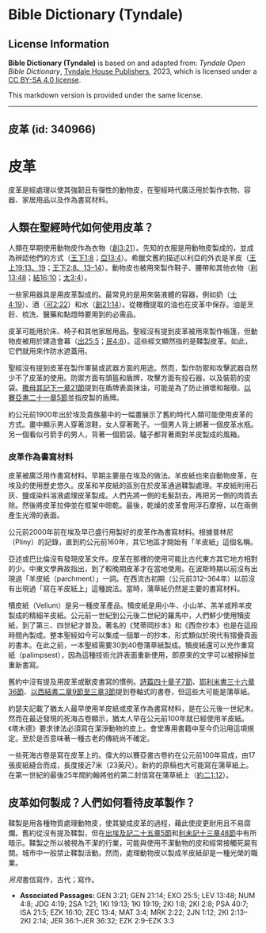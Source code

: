 # Bible Dictionary (Tyndale)

## License Information

**Bible Dictionary (Tyndale)** is based on and adapted from: _Tyndale Open Bible Dictionary_, [Tyndale House Publishers](https://tyndaleopenresources.com/), 2023, which is licensed under a [CC BY-SA 4.0 license](https://creativecommons.org/licenses/by-sa/4.0/legalcode.en).

This markdown version is provided under the same license.



--------------------------------

## 皮革 (id: 340966)

皮革
==

皮革是經處理以使其強韌且有彈性的動物皮，在聖經時代廣泛用於製作衣物、容器、家居用品以及作為書寫材料。

人類在聖經時代如何使用皮革？
--------------

人類在早期使用動物皮作為衣物（[創3:21](https://ref.ly/Gen3:21)）。先知的衣服是用動物皮製成的，並成為辨認他們的方式（[王下1:8](https://ref.ly/2Kgs1:8)；[亞13:4](https://ref.ly/Zech13:4)）。希臘文舊約描述以利亞的外衣是羊皮（[王上19:13、19](https://ref.ly/1Kgs19:13,1Kgs19:19)；[王下2:8、13–14](https://ref.ly/2Kgs2:8,2Kgs2:13-2Kgs2:14)）。動物皮也被用來製作鞋子、腰帶和其他衣物（[利13:48](https://ref.ly/Lev13:48)；[結16:10](https://ref.ly/Ezek16:10)；[太3:4](https://ref.ly/Matt3:4)）。

一些家用器具是用皮革製成的。最常見的是用來裝液體的容器，例如奶（[士4:19](https://ref.ly/Judg4:19)）、酒（[可2:22](https://ref.ly/Mark2:22)）和水（[創21:14](https://ref.ly/Gen21:14)）。從橄欖提取的油也在皮革中保存。油是烹飪、梳洗、醫藥和點燈時要用到的必需品。

皮革可能用於床、椅子和其他家居用品。聖經沒有提到皮革被用來製作帳篷，但動物皮被用於建造會幕（[出25:5](https://ref.ly/Exod25:5)；[民4:8](https://ref.ly/Num4:8)）。這些經文顯然指的是鞣製皮革。如此，它們就用來作防水遮蓋用。

聖經沒有提到皮革在製作軍裝或武器方面的用途。然而，製作防禦和攻擊武器自然少不了皮革的使用。防禦方面有頭盔和盾牌，攻擊方面有投石器，以及裝箭的皮袋。[撒母其記下一章21節](https://ref.ly/2Sam1:21)提到在盾牌表面抹油，可能是為了防止損壞和報廢。[以賽亞書二十一章5節](https://ref.ly/Isa21:5)並指皮製的盾牌。

約公元前1900年出於埃及貴族墓中的一幅畫展示了舊約時代人類可能使用皮革的方式。畫中顯示男人穿著涼鞋，女人穿著靴子。一個男人背上綁著一個皮革水瓶。另一個看似弓箭手的男人，背著一個箭袋。驢子都背著兩對羊皮製成的風箱。

### 皮革作為書寫材料

皮革被廣泛用作書寫材料。早期主要是在埃及的做法。羊皮紙也來自動物皮革，在埃及的使用歷史悠久。皮革和羊皮紙的區別在於皮革通過鞣製處理。羊皮紙則用石灰、鹽或染料溶液處理皮革製成。人們先將一側的毛髮刮去，再把另一側的肉質去除。然後將皮革拉伸並在框架中晾乾。最後，乾燥的皮革會用浮石摩擦，以在兩側產生光滑的表面。

公元前2000年前在埃及早已盛行用製好的皮革作為書寫材料。根據普林尼（Pliny）的記錄，直到約公元前160年，其它地區才開始有「羊皮紙」這個名稱。

亞述或巴比倫沒有發現皮革文件。皮革在那裡的使用可能比古代東方其它地方相對的少。中東文學典故指出，到了較晚期皮革才在當地使用。在波斯時期以前沒有出現過「羊皮紙（parchment）」一詞。在西流古初期（公元前312–364年）以前沒有出現過「寫在羊皮紙上」這種說法。當時，蒲草紙仍然是主要的書寫材料。

犢皮紙（Vellum）是另一種皮革產品。犢皮紙是用小牛、小山羊、羔羊或羚羊皮製成的精細羊皮紙。公元前一世紀到公元後二世紀的羅馬中，人們鮮少使用犢皮紙，到了第三、四世紀才普及。著名的《梵蒂岡抄本》和《西奈抄本》也是在這段時間內製成。整本聖經如今可以集成一個單一的抄本，形式類似於現代有摺疊頁面的書本。在此之前，一本聖經需要30到40卷蒲草紙製成。犢皮紙還可以充作重寫紙（palimpsest），因為這種技術允許表面重新使用，即原來的文字可以被擦掉並重新書寫。

舊約中沒有提及用皮革或獸皮書寫的慣例。[詩篇四十章子7節](https://ref.ly/Ps40:7)、[耶利米書三十六章36節](https://ref.ly/Jer36:1-Jer36:32)、[以西結書二章9節至三章3節](https://ref.ly/Ezek2:9-Ezek3:3)提到卷軸式的書卷，但這些大可能是蒲草紙。

約瑟夫記載了猶太人最早使用羊皮紙或皮革作為書寫材料，是在公元後一世紀末。然而在最近發現的死海古卷顯示，猶太人早在公元前100年就已經使用羊皮紙。《塔木德》要求律法必須寫在潔淨動物的皮上。會堂專用書籍中至今仍沿用這項規定。至於是否意味著一種古老的傳統尚不確定。

一些死海古卷是寫在皮革上的。偉大的以賽亞書古卷約在公元前100年寫成，由17張皮紙縫合而成，長度接近7米（23英尺）。新約的原稿也大可能寫在蒲草紙上。在第一世紀的最後25年間約翰將他的第二封信寫在蒲草紙上（[約二1:12](https://ref.ly/2John1:12)）。

皮革如何製成？人們如何看待皮革製作？
------------------

鞣製是用各種物質處理動物皮，使其變成皮革的過程，藉此使皮更耐用且不易腐爛。舊約從沒有提及鞣製，但在[出埃及記二十五章5節](https://ref.ly/Exod25:5)和[利未記十三章48節](https://ref.ly/Lev13:48)中有所暗示。鞣製之所以被視為不潔的行業，可能與使用不潔動物的皮和經常接觸死屍有關。城市中一般禁止鞣製活動。然而，處理動物皮以製成羊皮紙卻是一種光榮的職業。

*另見*書信寫作，古代；寫作。

* **Associated Passages:** GEN 3:21; GEN 21:14; EXO 25:5; LEV 13:48; NUM 4:8; JDG 4:19; 2SA 1:21; 1KI 19:13; 1KI 19:19; 2KI 1:8; 2KI 2:8; PSA 40:7; ISA 21:5; EZK 16:10; ZEC 13:4; MAT 3:4; MRK 2:22; 2JN 1:12; 2KI 2:13–2KI 2:14; JER 36:1–JER 36:32; EZK 2:9–EZK 3:3


